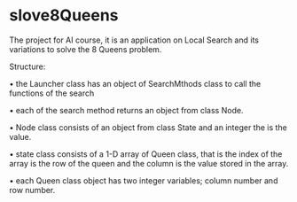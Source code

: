 # slove8Queens

The project for AI course, it is an application on Local Search and its variations to solve the 8 Queens problem.

Structure:

• the Launcher class has an object of SearchMthods class to call the
functions of the search

• each of the search method returns an object from class Node.

• Node class consists of an object from class State and an integer the is
the value.

• state class consists of a 1-D array of Queen class, that is the index of
the array is the row of the queen and the column is the value stored in
the array.

• each Queen class object has two integer variables; column number and
row number.